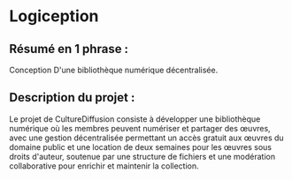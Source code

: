 # Logiception
## Résumé en 1 phrase :
Conception D'une bibliothèque numérique décentralisée.
## Description du projet :
Le projet de CultureDiffusion consiste à développer une bibliothèque numérique où les membres peuvent numériser et partager des œuvres, avec une gestion décentralisée permettant un accès gratuit aux œuvres du domaine public et une location de deux semaines pour les œuvres sous droits d'auteur, soutenue par une structure de fichiers et une modération collaborative pour enrichir et maintenir la collection.
